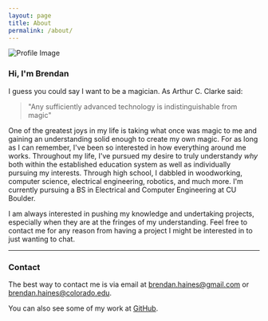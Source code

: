 ```yaml
---
layout: page
title: About
permalink: /about/
---
```


![Profile Image][profile-image]

### Hi, I'm Brendan

I guess you could say I want to be a magician.
As Arthur C. Clarke said:

>"Any sufficiently advanced technology is indistinguishable from magic"

One of the greatest joys in my life is taking what once was magic to me and gaining an understanding solid enough to create my own magic.
For as long as I can remember, I've been so interested in how everything around me works.
Throughout my life, I've pursued my desire to truly understandy *why* both within the established education system as well as individually pursuing my interests.
Through high school, I dabbled in woodworking, computer science, electrical engineering, robotics, and much more.
I'm currently pursuing a BS in Electrical and Computer Engineering at CU Boulder.

I am always interested in pushing my knowledge and undertaking projects, especially when they are at the fringes of my understanding.
Feel free to contact me for any reason from having a project I might be interested in to just wanting to chat.

---

### Contact

The best way to contact me is via email at <brendan.haines@gmail.com> or <brendan.haines@colorado.edu>.

You can also see some of my work at [GitHub](http://github.com/brendanhaines).


[profile-image]: {{base-url}}/assets/img/brendanhaines_profile.jpg
